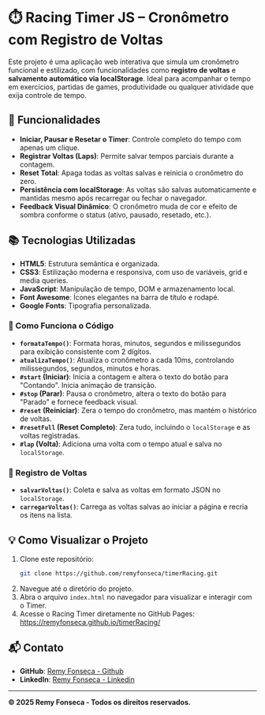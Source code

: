 # ⏱️ Racing Timer JS – Cronômetro com Registro de Voltas

Este projeto é uma aplicação web interativa que simula um cronômetro funcional e estilizado, com funcionalidades como **registro de voltas** e **salvamento automático via localStorage**. Ideal para acompanhar o tempo em exercícios, partidas de games, produtividade ou qualquer atividade que exija controle de tempo.

## 🚀 Funcionalidades

- **Iniciar, Pausar e Resetar o Timer**: Controle completo do tempo com apenas um clique.
- **Registrar Voltas (Laps)**: Permite salvar tempos parciais durante a contagem.
- **Reset Total**: Apaga todas as voltas salvas e reinicia o cronômetro do zero.
- **Persistência com localStorage**: As voltas são salvas automaticamente e mantidas mesmo após recarregar ou fechar o navegador.
- **Feedback Visual Dinâmico**: O cronômetro muda de cor e efeito de sombra conforme o status (ativo, pausado, resetado, etc.).

## 📚 Tecnologias Utilizadas

- **HTML5**: Estrutura semântica e organizada.
- **CSS3**: Estilização moderna e responsiva, com uso de variáveis, grid e media queries.
- **JavaScript**: Manipulação de tempo, DOM e armazenamento local.
- **Font Awesome**: Ícones elegantes na barra de título e rodapé.
- **Google Fonts**: Tipografia personalizada.

### 🧩 Como Funciona o Código

- **`formataTempo()`**: Formata horas, minutos, segundos e milissegundos para exibição consistente com 2 dígitos.
- **`atualizaTempo()`**: Atualiza o cronômetro a cada 10ms, controlando milissegundos, segundos, minutos e horas.
- **`#start` (Iniciar)**: Inicia a contagem e altera o texto do botão para "Contando". Inicia animação de transição.
- **`#stop` (Parar)**: Pausa o cronômetro, altera o texto do botão para "Parado" e fornece feedback visual.
- **`#reset` (Reiniciar)**: Zera o tempo do cronômetro, mas mantém o histórico de voltas.
- **`#resetFull` (Reset Completo)**: Zera tudo, incluindo o `localStorage` e as voltas registradas.
- **`#lap` (Volta)**: Adiciona uma volta com o tempo atual e salva no `localStorage`.

### 💾 Registro de Voltas

- **`salvarVoltas()`**: Coleta e salva as voltas em formato JSON no `localStorage`.
- **`carregarVoltas()`**: Carrega as voltas salvas ao iniciar a página e recria os itens na lista.

## 💡 Como Visualizar o Projeto

1. Clone este repositório:
   ```bash
   git clone https://github.com/remyfonseca/timerRacing.git
   ```
2. Navegue até o diretório do projeto.
3. Abra o arquivo `index.html` no navegador para visualizar e interagir com o Timer.
4. Acesse o Racing Timer diretamente no GitHub Pages: https://remyfonseca.github.io/timerRacing/

## 📬 Contato

- **GitHub**: [Remy Fonseca - Github](https://github.com/remyfonseca)
- **LinkedIn**: [Remy Fonseca - Linkedin](https://www.linkedin.com/in/remyfonseca/)

---

**© 2025 Remy Fonseca - Todos os direitos reservados.**